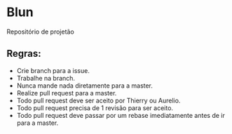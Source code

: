 # Blun
Repositório de projetão
## Regras:
- Crie branch para a issue.
- Trabalhe na branch.
- Nunca mande nada diretamente para a master.
- Realize pull request para a master.
- Todo pull request deve ser aceito por Thierry ou Aurelio.
- Todo pull request precisa de 1 revisão para ser aceito.
- Todo pull request deve passar por um rebase imediatamente antes de ir para a master.
